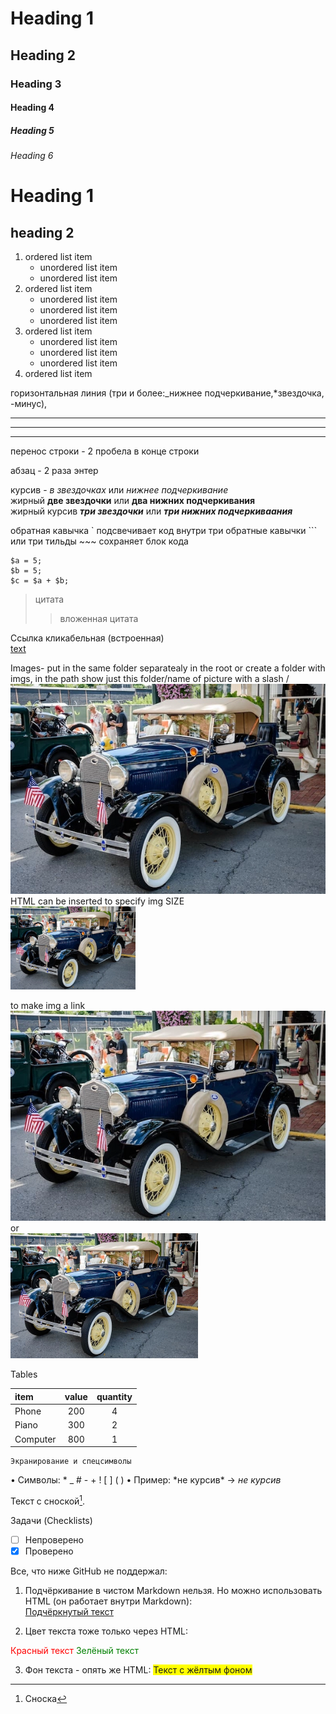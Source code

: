 # Heading 1
## Heading 2
### Heading 3
#### Heading 4
##### Heading 5
###### Heading 6

Heading 1
=

heading 2
-

1. ordered list item
    * unordered list item
    * unordered list item
2. ordered list item
    - unordered list item
    - unordered list item
    - unordered list item
3. ordered list item
    + unordered list item
    + unordered list item
    + unordered list item
4. ordered list item

горизонтальная линия (три и более:_нижнее подчеркивание,*звездочка, -минус), 
****
----
___

перенос строки - 2 пробела в конце строки


абзац  - 2 раза энтер

курсив - *в звездочках*  или _нижнее подчеркивание_  
жирный **две звездочки** или  __два нижних подчеркивания__  
жирный курсив ***три звездочки*** или ___три нижних подчеркиваания___  


обратная кавычка \` подсвечивает код внутри
три обратные кавычки \``` или три тильды \~~~ сохраняет блок кода   
```
$a = 5;
$b = 5;
$c = $a + $b;
 ```

>цитата 
>>вложенная цитата

Ссылка кликабельная (встроенная)  
[text](http://google.com)

Images- put in the same folder separatealy in the root or create a folder with imgs, in the path show just this folder/name of picture with a slash /
![text](pics/5-2-car-model.webp)
HTML can be inserted to specify img SIZE  
<img src="pics/5-2-car-model.webp" alt="a car" width="200">

to make img a link  
[![Picture-link to Google](pics/5-2-car-model.webp)](http://google.com)
or  
<a href="http://google.com">
  <img src="pics/5-2-car-model.webp" alt="Picture-link to Google" width="300">
</a>

Tables

item  | value| quantity
:-----|:----:|:-------:
Phone | 200| 4
Piano | 300| 2
Computer | 800| 1

	Экранирование и спецсимволы
•	Символы: \* \_ \# \- \+ \! \[ \] \( \)
•	Пример: \*не курсив\* → *не курсив*

<!-- Это комментарий -->

Текст с сноской[^1].
[^1]: Сноска

Задачи (Checklists)
- [ ] Непроверено
- [x] Проверено

Все, что ниже GitHub не поддержал:  
1. Подчёркивание в чистом Markdown нельзя.
Но можно использовать HTML (он работает внутри Markdown):  
<u>Подчёркнутый текст</u>

2. Цвет текста тоже только через HTML:

<span style="color:red">Красный текст</span>
<span style="color:green">Зелёный текст</span>

3. Фон текста - опять же HTML:
<span style="background-color:yellow">Текст с жёлтым фоном</span>


